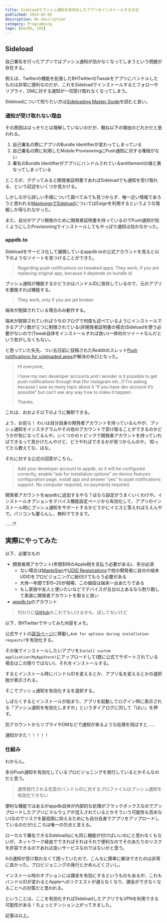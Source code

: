 ```yaml
---
title: Sideloadでプッシュ通知を有効化したアプリをインストールする方法 
published: 2024-02-02
description: No description
category: Programming
tags: [macOS, iOS]
---
```


## Sideload

自己署名を行ったアプリではプッシュ通知が効かなくなってしまうという問題が存在する。

例えば、Twitterの機能を拡張したBHTwitterのTweakをアプリにバンドルしたものは非常に便利なのだが、これをSideloadでインストールするとフォローやリプライ、DMに対する通知が一切受け取れなくなってしまう。

Sideloadについて知りたい方は[Sideloading Master Guide](https://sideloading.gitbook.io/sideloading-master-guide/)を読むと良い。

### 通知が受け取れない理由

その原因ははっきりとは理解していないのだが、概ね以下の理由のどれかだと思われる。

1. 自己署名の際にアプリのBundle Identifierが変わってしまっている
2. 自己署名の際に利用したMobile ProvisioningにPush通知に対する権限がない
3. 署名のBundle Identifierがアプリにバンドルされているentitlementの値と異なってしまっている

ところが、ググってみると開発者証明書であればSideloadでも通知を受け取れる、という記述をいくつか見かける。

しかしながら詳しい手順について調べてみても見つからず、唯一近い情報であろうと思われる[MaplesignでSideload](https://note.com/tiyoko2525/n/naea3d9d86f9c)についてはEsignを利用するというような情報しか得られなかった。

また、自分がアプリ開発のために開発者証明書を持っているのでPush通知が効くようにしたProvisioningでインストールしてもやっぱり通知は効かなかった。

### appdb.to

Sideloadをサービス化して展開しているappdb.toの公式アカウントを見ると以下のようなツイートを見つけることができた。

> Regarding push notifications on tweaked apps: They work, if you are replacing original app, because it depends on bundle id

プッシュ通知が機能するかどうかはバンドルIDに依存しているので、元のアプリを置換すれば機能する。

> They work, only if you are jail broken

端末が脱獄されている場合のみ動作する。

端末が脱獄されていればうちのブログで何度も述べているようにインストールできるアプリ数が三つに制限されている(非開発者証明書の場合)Sideloadを使う必要がないので(Tweak自体をインストールすれば良い)一体何のツイートなんだという気がしなくもない。

と思っていた矢先、つい五日前に投稿されたRedditのスレッド[Push notifications for sideloaded apps](https://www.reddit.com/r/sideloaded/comments/1aciv22/comment/kjvbsd7/)が解決の糸口となった。

> Hi everyone,
>
> I have my own developer accounts and I wonder is it possible to get push notifications through that (for instagram etc..)? I’m asking because I saw so many topic about it “if you have dev account it’s possible” but can’t see any way how to make it happen.
> 
> Thanks.

これは、おおよそ以下のように解釈できる。

よう、お前ら！
わいは自分自身の開発者アカウントを持っているんやが、プッシュ通知をインスタグラムやその他のアカウントで受け取ることができるのかどうかが気になってるんや。いくつかのトピックで開発者アカウントを持っていればできるって見かけたんやけど、どうやればできるかが見つからんのや。
知ってたら教えてな、ほな。

それに対する公式の回答がこちら。

> Add your developer account to appdb, so it will be configured correctly, enable “ask for installation options” on device features configuration page, install app and answer “yes” to push notifications support. No computer required, no payments required.

開発者アカウントをappdbに追加するやろ？ほなら設定がうまくいくわけや。インストールオプションをデバイス機能設定ページから有効化して、アプリのインストール時にプッシュ通知をサポートするかどうかにイエスと答えればええんやで。パソコンも要らんし、無料でできるで。

......!?

## 実際にやってみた

以下、必要なもの

- 開発者用アカウント(年間$99のApple税を支払う必要がある)、多分必須
  - ない場合は[MapleSign](https://maplesign.ca/)や[UDID Registrations](https://www.udidregistrations.com/)で他の開発者に自分の端末UDIDをプロビジョニングに紐付けてもらう必要がある
  - 大体一年間で$15~20が相場、この値段は端末一台あたりである
  - もし家族や友人と使いたいなどでデバイスが五台以上あるなら割り勘して素直に開発者アカウントを取ると良い
- [appdb.to](https://appdb.to/)のアカウント

> 代わりに[GitHub](https://github.com/n3d1117/appdb)のこれでもいけるかも、試してないけど

以下、BHTwitterでやってみた内容をメモ。

公式サイトの[該当ページ](https://appdb.to/my/configure)に移動し`Ask for options during installation requests?`を有効化する。

その後でインストールしたいアプリを`Install custom application(MyAppStore)`にアップロードして(既に公式でサポートされている場合はこの限りではない)、それをインストールする。

するとインストール時にバンドルIDを変えるとか、アプリ名を変えるとかの選択肢が表示される。

そこでプッシュ通知を有効化するを選択する。

しばらくするとインストールが始まり、アプリを起動してログイン時に表示される「プッシュ通知を有効化しますか」というダイアログに対して「はい」を押す。

別アカウントからリプライやDMなどで通知が来るような処理を飛ばすと......

通知がきた！！！！！

### 仕組み

わからん。

多分Push通知を有効化しているプロビジョニングを発行しているとかそんなのだと思う。

> 通常発行される任意のバンドルIDに対するプロファイルはプッシュ通知を有効化できない

便利な機能ではあるがappdb自体が内部的な処理がブラックボックスなのでアップロードしたアプリにマルウェアが混入されているとかそういう可能性も否めない(なのでリスクを最低限に抑えるためにも自分自身でアプリをアップロードしているのだが)ところは唯一の欠点と言える。

ローカルで署名できるSideloadlyにも同じ機能が付けばいいのにと思わなくもないが、ネットワーク経由でできればそれはそれで便利なのでそのあたりのリスクを許容できるのであれば良いサービスなのではないかと思う。

Xの通知が受け取れなくて困っていたので、こんなに簡単に解決できたのは非常に良かった。プロビジョニングの発行とかめんどくさいし。

インストール時のオプションには課金を有効にするというものもあるが、これもバンドルIDが変わるとAppleへのリクエストが通らなくなり、課金ができなくなることへの対策だと思われる。

ということは、ここを有効化すればSideloadしたアプリでもVPNを利用できる可能性がある！ちょっとテンション上がってきました。

記事は以上。